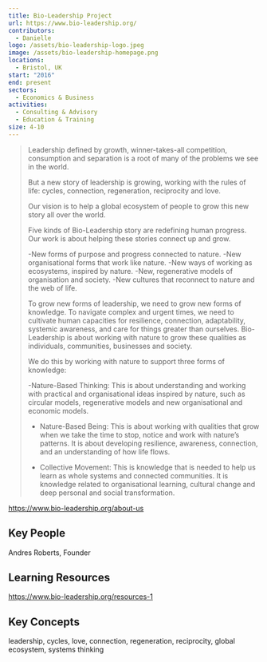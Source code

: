 ```yaml
---
title: Bio-Leadership Project
url: https://www.bio-leadership.org/
contributors:
  - Danielle
logo: /assets/bio-leadership-logo.jpeg
image: /assets/bio-leadership-homepage.png
locations:
  - Bristol, UK
start: "2016"
end: present
sectors:
  - Economics & Business
activities:
  - Consulting & Advisory
  - Education & Training
size: 4-10
---
```

> Leadership defined by growth, winner-takes-all competition, consumption and separation is a root of many of the problems we see in the world.
> 
> But a new story of leadership is growing, working with the rules of life: cycles, connection, regeneration, reciprocity and love.
> 
> Our vision is to help a global ecosystem of people to grow this new story all over the world.
> 
> Five kinds of Bio-Leadership story are redefining human progress. Our work is about helping these stories connect up and grow.
> 
> -New forms of purpose and progress connected to nature.
> -New organisational forms that work like nature.
> -New ways of working as ecosystems, inspired by nature.
> -New, regenerative models of organisation and society.
> -New cultures that reconnect to nature and the web of life.
> 
> To grow new forms of leadership, we need to grow new forms of knowledge. 
> To navigate complex and urgent times, we need to cultivate human capacities for resilience, connection, adaptability, systemic awareness, and care for things greater than ourselves. 
> Bio-Leadership is about working with nature to grow these qualities as individuals, communities, businesses and society.
> 
> We do this by working with nature to support three forms of knowledge:
> 
> -Nature-Based Thinking: This is about understanding and working with practical and organisational ideas inspired by nature, such as circular models, regenerative models and new organisational and economic models.
> 
> - Nature-Based Being:  This is about working with qualities that grow when we take the time to stop, notice and work with nature’s patterns. It is about developing resilience, awareness, connection, and an understanding of how life flows.
> 
> - Collective Movement: This is knowledge that is needed to help us learn as whole systems and connected communities. It is knowledge related to organisational learning, cultural change and deep personal and social transformation.

 https://www.bio-leadership.org/about-us

## Key People

Andres Roberts, Founder

## Learning Resources

https://www.bio-leadership.org/resources-1

## Key Concepts

leadership, cycles, love, connection, regeneration, reciprocity, global ecosystem, systems thinking